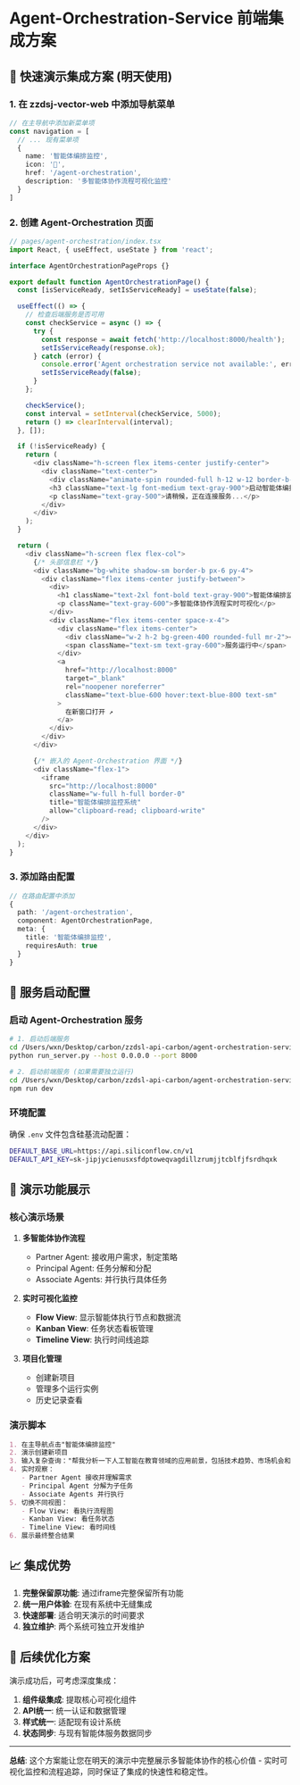 # Agent-Orchestration-Service 前端集成方案

## 🎯 快速演示集成方案 (明天使用)

### 1. 在 zzdsj-vector-web 中添加导航菜单

```typescript
// 在主导航中添加新菜单项
const navigation = [
  // ... 现有菜单项
  {
    name: '智能体编排监控',
    icon: '🤖',
    href: '/agent-orchestration',
    description: '多智能体协作流程可视化监控'
  }
]
```

### 2. 创建 Agent-Orchestration 页面

```typescript
// pages/agent-orchestration/index.tsx
import React, { useEffect, useState } from 'react';

interface AgentOrchestrationPageProps {}

export default function AgentOrchestrationPage() {
  const [isServiceReady, setIsServiceReady] = useState(false);

  useEffect(() => {
    // 检查后端服务是否可用
    const checkService = async () => {
      try {
        const response = await fetch('http://localhost:8000/health');
        setIsServiceReady(response.ok);
      } catch (error) {
        console.error('Agent orchestration service not available:', error);
        setIsServiceReady(false);
      }
    };

    checkService();
    const interval = setInterval(checkService, 5000);
    return () => clearInterval(interval);
  }, []);

  if (!isServiceReady) {
    return (
      <div className="h-screen flex items-center justify-center">
        <div className="text-center">
          <div className="animate-spin rounded-full h-12 w-12 border-b-2 border-blue-500 mx-auto mb-4"></div>
          <h3 className="text-lg font-medium text-gray-900">启动智能体编排服务</h3>
          <p className="text-gray-500">请稍候，正在连接服务...</p>
        </div>
      </div>
    );
  }

  return (
    <div className="h-screen flex flex-col">
      {/* 头部信息栏 */}
      <div className="bg-white shadow-sm border-b px-6 py-4">
        <div className="flex items-center justify-between">
          <div>
            <h1 className="text-2xl font-bold text-gray-900">智能体编排监控</h1>
            <p className="text-gray-600">多智能体协作流程实时可视化</p>
          </div>
          <div className="flex items-center space-x-4">
            <div className="flex items-center">
              <div className="w-2 h-2 bg-green-400 rounded-full mr-2"></div>
              <span className="text-sm text-gray-600">服务运行中</span>
            </div>
            <a 
              href="http://localhost:8000" 
              target="_blank" 
              rel="noopener noreferrer"
              className="text-blue-600 hover:text-blue-800 text-sm"
            >
              在新窗口打开 ↗
            </a>
          </div>
        </div>
      </div>

      {/* 嵌入的 Agent-Orchestration 界面 */}
      <div className="flex-1">
        <iframe
          src="http://localhost:8000"
          className="w-full h-full border-0"
          title="智能体编排监控系统"
          allow="clipboard-read; clipboard-write"
        />
      </div>
    </div>
  );
}
```

### 3. 添加路由配置

```typescript
// 在路由配置中添加
{
  path: '/agent-orchestration',
  component: AgentOrchestrationPage,
  meta: {
    title: '智能体编排监控',
    requiresAuth: true
  }
}
```

## 🚀 服务启动配置

### 启动 Agent-Orchestration 服务

```bash
# 1. 启动后端服务
cd /Users/wxn/Desktop/carbon/zzdsl-api-carbon/agent-orchestration-service/core
python run_server.py --host 0.0.0.0 --port 8000

# 2. 启动前端服务 (如果需要独立运行)
cd /Users/wxn/Desktop/carbon/zzdsl-api-carbon/agent-orchestration-service/frontend
npm run dev
```

### 环境配置

确保 `.env` 文件包含硅基流动配置：
```bash
DEFAULT_BASE_URL=https://api.siliconflow.cn/v1
DEFAULT_API_KEY=sk-jipjycienusxsfdptoweqvagdillzrumjjtcblfjfsrdhqxk
```

## 🎯 演示功能展示

### 核心演示场景

1. **多智能体协作流程**
   - Partner Agent: 接收用户需求，制定策略
   - Principal Agent: 任务分解和分配
   - Associate Agents: 并行执行具体任务

2. **实时可视化监控**
   - **Flow View**: 显示智能体执行节点和数据流
   - **Kanban View**: 任务状态看板管理
   - **Timeline View**: 执行时间线追踪

3. **项目化管理**
   - 创建新项目
   - 管理多个运行实例
   - 历史记录查看

### 演示脚本

```markdown
1. 在主导航点击"智能体编排监控"
2. 演示创建新项目
3. 输入复杂查询："帮我分析一下人工智能在教育领域的应用前景，包括技术趋势、市场机会和潜在挑战"
4. 实时观察：
   - Partner Agent 接收并理解需求
   - Principal Agent 分解为子任务
   - Associate Agents 并行执行
5. 切换不同视图：
   - Flow View: 看执行流程图
   - Kanban View: 看任务状态
   - Timeline View: 看时间线
6. 展示最终整合结果
```

## 📈 集成优势

1. **完整保留原功能**: 通过iframe完整保留所有功能
2. **统一用户体验**: 在现有系统中无缝集成
3. **快速部署**: 适合明天演示的时间要求
4. **独立维护**: 两个系统可独立开发维护

## 🔧 后续优化方案

演示成功后，可考虑深度集成：

1. **组件级集成**: 提取核心可视化组件
2. **API统一**: 统一认证和数据管理
3. **样式统一**: 适配现有设计系统
4. **状态同步**: 与现有智能体服务数据同步

---

**总结**: 这个方案能让您在明天的演示中完整展示多智能体协作的核心价值 - 实时可视化监控和流程追踪，同时保证了集成的快速性和稳定性。